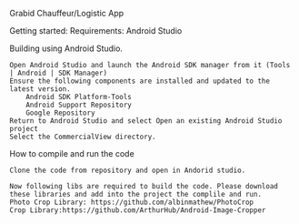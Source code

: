Grabid Chauffeur/Logistic App

Getting started:
	Requirements:
	Android Studio 
	
Building using Android Studio.

    Open Android Studio and launch the Android SDK manager from it (Tools | Android | SDK Manager)
    Ensure the following components are installed and updated to the latest version.
        Android SDK Platform-Tools
        Android Support Repository
        Google Repository
    Return to Android Studio and select Open an existing Android Studio project
    Select the CommercialView directory.

How to compile and run the code

	Clone the code from repository and open in Andorid studio.

	Now following libs are required to build the code. Please download these libraries and add into the project the complile and run.
	Photo Crop Library: https://github.com/albinmathew/PhotoCrop
	Crop Library:https://github.com/ArthurHub/Android-Image-Cropper